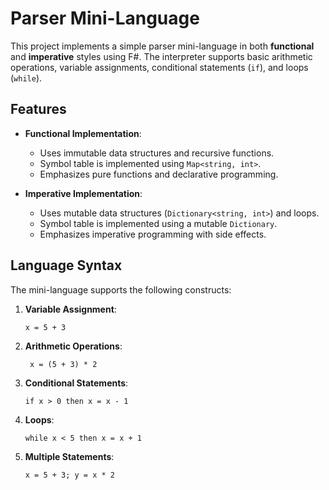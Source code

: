 # Parser Mini-Language

This project implements a simple parser mini-language in both **functional** and **imperative** styles using F#. The interpreter supports basic arithmetic operations, variable assignments, conditional statements (`if`), and loops (`while`).

## Features

- **Functional Implementation**:
  - Uses immutable data structures and recursive functions.
  - Symbol table is implemented using `Map<string, int>`.
  - Emphasizes pure functions and declarative programming.

- **Imperative Implementation**:
  - Uses mutable data structures (`Dictionary<string, int>`) and loops.
  - Symbol table is implemented using a mutable `Dictionary`.
  - Emphasizes imperative programming with side effects.

## Language Syntax

The mini-language supports the following constructs:

1. **Variable Assignment**:
   ```plaintext
   x = 5 + 3

2. **Arithmetic Operations**:
   ```plaintext
    x = (5 + 3) * 2

3. **Conditional Statements**:
   ```plaintext
   if x > 0 then x = x - 1
   
4. **Loops**:
   ```plaintext
   while x < 5 then x = x + 1

5. **Multiple Statements**:
   ```plaintext
   x = 5 + 3; y = x * 2
